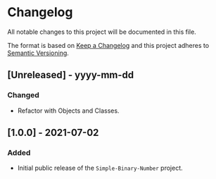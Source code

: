 # Changelog

All notable changes to this project will be documented in this file.

The format is based on [Keep a Changelog](http://keepachangelog.com/) and this project adheres to [Semantic Versioning](http://semver.org/).

## [Unreleased] - yyyy-mm-dd

### Changed

- Refactor with Objects and Classes.

## [1.0.0] - 2021-07-02

### Added

- Initial public release of the `Simple-Binary-Number` project.
